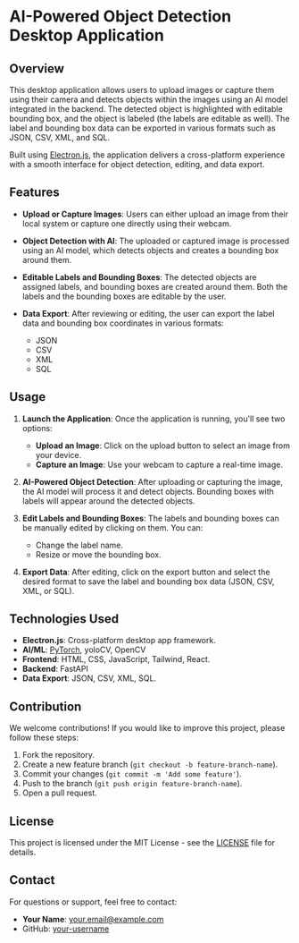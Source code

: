 # AI-Powered Object Detection Desktop Application

## Overview

This desktop application allows users to upload images or capture them using their camera and detects objects within the images using an AI model integrated in the backend. The detected object is highlighted with editable bounding box, and the object is labeled (the labels are editable as well). The label and bounding box data can be exported in various formats such as JSON, CSV, XML, and SQL.

Built using [Electron.js](https://www.electronjs.org/), the application delivers a cross-platform experience with a smooth interface for object detection, editing, and data export.

## Features

- **Upload or Capture Images**: Users can either upload an image from their local system or capture one directly using their webcam.
  
- **Object Detection with AI**: The uploaded or captured image is processed using an AI model, which detects objects and creates a bounding box around them.

- **Editable Labels and Bounding Boxes**: The detected objects are assigned labels, and bounding boxes are created around them. Both the labels and the bounding boxes are editable by the user.

- **Data Export**: After reviewing or editing, the user can export the label data and bounding box coordinates in various formats:
  - JSON
  - CSV
  - XML
  - SQL

## Usage

1. **Launch the Application**: Once the application is running, you'll see two options:
   - **Upload an Image**: Click on the upload button to select an image from your device.
   - **Capture an Image**: Use your webcam to capture a real-time image.

2. **AI-Powered Object Detection**: After uploading or capturing the image, the AI model will process it and detect objects. Bounding boxes with labels will appear around the detected objects.

3. **Edit Labels and Bounding Boxes**: The labels and bounding boxes can be manually edited by clicking on them. You can:
   - Change the label name.
   - Resize or move the bounding box.

4. **Export Data**: After editing, click on the export button and select the desired format to save the label and bounding box data (JSON, CSV, XML, or SQL).


## Technologies Used

- **Electron.js**: Cross-platform desktop app framework.
- **AI/ML**: [PyTorch](https://pytorch.org/), yoloCV, OpenCV
- **Frontend**: HTML, CSS, JavaScript, Tailwind, React.
- **Backend**: FastAPI 
- **Data Export**: JSON, CSV, XML, SQL.

## Contribution

We welcome contributions! If you would like to improve this project, please follow these steps:

1. Fork the repository.
2. Create a new feature branch (`git checkout -b feature-branch-name`).
3. Commit your changes (`git commit -m 'Add some feature'`).
4. Push to the branch (`git push origin feature-branch-name`).
5. Open a pull request.

## License

This project is licensed under the MIT License - see the [LICENSE](LICENSE) file for details.

## Contact

For questions or support, feel free to contact:
- **Your Name**: your.email@example.com
- GitHub: [your-username](https://github.com/your-username)
